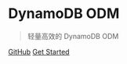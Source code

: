 

# DynamoDB ODM

> 轻量高效的 DynamoDB ODM

[GitHub](https://github.com/WangHaoming/DynamoDBODM)
[Get Started](install.md)